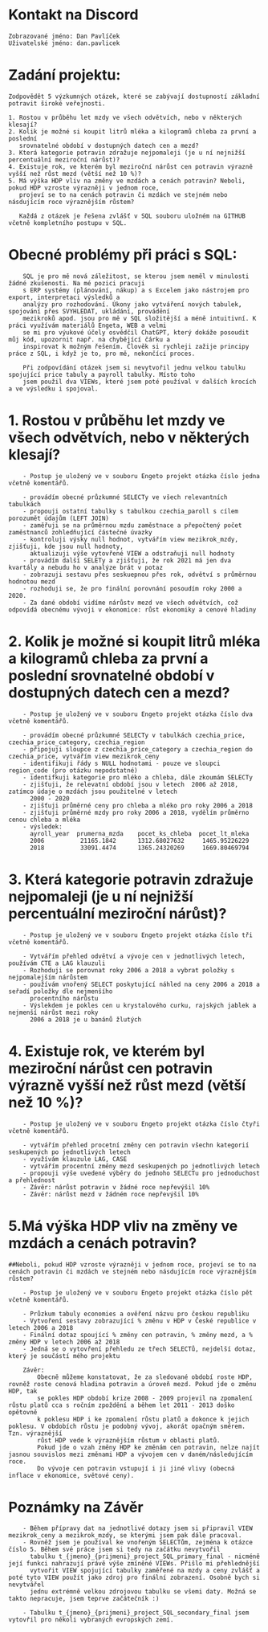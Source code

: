 # Kontakt na Discord
	Zobrazované jméno: Dan Pavlíček
	Uživatelské jméno: dan.pavlicek


# Zadání projektu: 
	Zodpovědět 5 výzkumných otázek, které se zabývají dostupností základní potravit široké veřejnosti.
	
	1. Rostou v průběhu let mzdy ve všech odvětvích, nebo v některých klesají?
	2. Kolik je možné si koupit litrů mléka a kilogramů chleba za první a poslední 
	   srovnatelné období v dostupných datech cen a mezd?
	3. Která kategorie potravin zdražuje nejpomaleji (je u ní nejnižší percentuální meziroční nárůst)?
	4. Existuje rok, ve kterém byl meziroční nárůst cen potravin výrazně vyšší než růst mezd (větší než 10 %)?
	5. Má výška HDP vliv na změny ve mzdách a cenách potravin? Neboli, pokud HDP vzroste výrazněji v jednom roce, 
	   projeví se to na cenách potravin či mzdách ve stejném nebo násdujícím roce výraznějším růstem?
	   
	   Každá z otázek je řešena zvlášť v SQL souboru uložném na GITHUB včetně kompletního postupu v SQL.
	   
# Obecné problémy při práci s SQL:
		SQL je pro mě nová záležitost, se kterou jsem neměl v minulosti žádné zkušenosti. Na mé pozici pracuji
		s ERP systémy (plánování, nákup) a s Excelem jako nástrojem pro export, interpretaci výsledků a
		analýzy pro rozhodování. Úkony jako vytváření nových tabulek, spojování přes SVYHLEDAT, ukládání, provádění 
		mezikroků apod. jsou pro mě v SQL složitější a méně intuitivní. K práci využívám materiálů Engeta, WEB a velmi 
		se mi pro výukové účely osvědčil ChatGPT, který dokáže posoudit můj kód, upozornit např. na chybějící čárku a
		inspirovat k možným řešením. Člověk si rychleji zažije principy práce z SQL, i když je to, pro mě, nekončící proces.
	
		Při zodpovídání otázek jsem si nevytvořil jednu velkou tabulku spojující price tabuly a payroll tabulky. Místo toho
		jsem použil dva VIEWs, které jsem poté používal v dalších krocích a ve výsledku i spojoval.
	   
# 1. Rostou v průběhu let mzdy ve všech odvětvích, nebo v některých klesají?
		- Postup je uložený ve v souboru Engeto projekt otázka číslo jedna včetně komentářů.
		
		- provádím obecné průzkumné SELECTy ve všech relevantních tabulkách
		- propouji ostatní tabulky s tabulkou czechia_paroll s cílem porozumět údajům (LEFT JOIN)
		- zaměřuji se na průměrnou mzdu zaměstnace a přepočtený počet zaměstnanců zohledňující částečné úvazky
		- kontroluji výsky null hodnot, vytvářím view mezikrok_mzdy, zjišťuji, kde jsou null hodnoty,
		  aktualizuji výše vytovřené VIEW a odstraňuji null hodnoty	
		- provádím další SELETy a zjišťuji, že rok 2021 má jen dva kvartály a nebudu ho v analýze brát v potaz
		- zobrazuji sestavu přes seskuepnou přes rok, odvětví s průměrnou hodnotou mezd
		- rozhoduji se, že pro finální porovnání posoudím roky 2000 a 2020. 
		- Za dané období vidíme nárůstv mezd ve všech odvětvích, což odpovídá obecnému vývoji v ekonomice: růst ekonomiky a cenové hladiny
		  

# 2. Kolik je možné si koupit litrů mléka a kilogramů chleba za první a poslední srovnatelné období v dostupných datech cen a mezd?
		- Postup je uložený ve v souboru Engeto projekt otázka číslo dva včetně komentářů.
		
		- provádím obecné průzkumné SELECTy v tabulkách czechia_price, czechia_price_category, czechia_region
		- připojuji sloupce z czechia_price_category a czechia_region do czechia_price, vytvářím view mezikrok_ceny
		- identifikuji řády s NULL hodnotami - pouze ve sloupci region_code (pro otázku nepodstatné)
		- identifkuji kategorie pro mléko a chleba, dále zkoumám SELECTy
		- zjišťuji, že relevatní období jsou v letech  2006 až 2018, zatímco údaje o mzdách jsou použitelné v letech 
		  2000 - 2020
		- zjišťuji průměrné ceny pro chleba a mléko pro roky 2006 a 2018
		- zjišťuji průměrné mzdy pro roky 2006 a 2018, vydělím průměrno cenou chleba a mléka
		- výsledek:
		  ayroll_year  prumerna_mzda    pocet_ks_chleba  pocet_lt_mleka
		  2006	        21165.1842  	1312.68027632	  1465.95226229
		  2018	        33091.4474	    1365.24320269	  1669.80469794


# 3. Která kategorie potravin zdražuje nejpomaleji (je u ní nejnižší percentuální meziroční nárůst)?
		- Postup je uložený ve v souboru Engeto projekt otázka číslo tři včetně komentářů.
		
		- Vytvářím přehled odvětví a vývoje cen v jednotlivých letech, používám CTE a LAG klauzuli
		- Rozhoduji se porovnat roky 2006 a 2018 a vybrat položky s nejpomalejším nárůstem
		- používám vnořený SELECT poskytující náhled na ceny 2006 a 2018 a seřadí položky dle nejmenšího
		  procentního nárůstu
		- Výslekdem je pokles cen u krystalového curku, rajských jablek a nejmenší nárůst mezi roky 
		  2006 a 2018 je u banánů žlutých
		  
# 4. Existuje rok, ve kterém byl meziroční nárůst cen potravin výrazně vyšší než růst mezd (větší než 10 %)?	 
		- Postup je uložený ve v souboru Engeto projekt otázka číslo čtyři včetně komentářů.
		
		- vytvářím přehled procetní změny cen potravin všechn kategorií seskupených po jednotlivých letech
		- využívám klauzule LAG, CASE
		- vytvářím procentní změny mezd seskupených po jednotlivých letech
		- propouji výše uvedené výběry do jednoho SELECTu pro jednoduchost a přehlednost
		- Závěr: nárůst potravin v žádné roce nepřevýšil 10%
		- Závěr: nárůst mezd v žádném roce nepřevýšil 10%
		
# 5.Má výška HDP vliv na změny ve mzdách a cenách potravin?

	##Neboli, pokud HDP vzroste výrazněji v jednom roce, projeví se to na cenách potravin či mzdách ve stejném nebo násdujícím roce výraznějším růstem?
		
		- Postup je uložený ve v souboru Engeto projekt otázka číslo pět včetně komentářů.
		
		- Průzkum tabuly economies a ověření názvu pro českou republiku
		- Vytvoření sestavy zobrazující % změnu v HDP v České republice v letech 2006 a 2018
		- Finální dotaz spoující % změny cen potravin, % změny mezd, a % změny HDP v letech 2006 až 2018
		- Jedná se o vytovření přehledu ze třech SELECTů, nejdelší dotaz, který je součástí mého projektu
		
		Závěr:
			Obecně můžeme konstatovat, že za sledované období roste HDP, rovněž roste cenová hladina potravin a úroveň mezd. Pokud jde o změnu HDP, tak 
			se pokles HDP období krize 2008 - 2009 projevil na zpomalení růstu platů cca s ročním zpoždění a během let 2011 - 2013 doško opětovně
			k poklesu HDP i ke zpomalení růstu platů a dokonce k jejich poklesu. V obdobích růstu je podobný vývoj, akorát opačným směrem. Tzn. výraznější
			růst HDP vede k výraznějším růstum v oblasti platů.
			Pokud jde o vzah změny HDP ke změnám cen potravin, nelze najít jasnou souvislos mezi změnami HDP a vývojem cen v daném/následujícím roce.
			Do vývoje cen potravin vstupují i ji jiné vlivy (obecná inflace v ekonomice, světové ceny).
			
	
# Poznámky na Závěr
		- Během přípravy dat na jednotlivé dotazy jsem si připravil VIEW mezikrok_ceny a mezikrok_mzdy, se kterými jsem pak dále pracoval.
		- Rovněž jsem je používal ke vnořeným SELECTům, zejména k otázce číslo 5. Během své práce jsem si tedy na začátku nevytvořil
		  tabulku t_{jmeno}_{prijmeni}_project_SQL_primary_final - nicméně její funkci nahrazují právě výše zmíněné VIEWs. Přišlo mi přehlednější
		  vytvořit VIEW spojující tabulky zaměřené na mzdy a ceny zvlášť a poté tyto VIEW použít jako zdroj pro finální zobrazení. Osobně bych si nevytvářel
		  jednu extrémně velkou zdrojovou tabulku se všemi daty. Možná se takto nepracuje, jsem teprve začátečník :)
		  
		- Tabulku t_{jmeno}_{prijmeni}_project_SQL_secondary_final jsem vytovřil pro několi vybraných evropských zemí.
		  
		

		  
		


